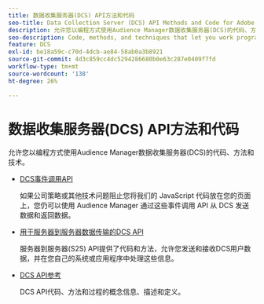 ```yaml
---
title: 数据收集服务器(DCS) API方法和代码
seo-title: Data Collection Server (DCS) API Methods and Code for Adobe Audience Manager (AAM)
description: 允许您以编程方式使用Audience Manager数据收集服务器(DCS)的代码、方法和技术。
seo-description: Code, methods, and techniques that let you work programmatically with the Audience Manager Data Collection Servers (DCS).
feature: DCS
exl-id: be18a59c-c70d-4dcb-ae84-58ab0a3b8921
source-git-commit: 4d3c859cc4dc5294286680b0e63c287e0409f7fd
workflow-type: tm+mt
source-wordcount: '138'
ht-degree: 26%

---
```


# 数据收集服务器(DCS) API方法和代码

允许您以编程方式使用Audience Manager数据收集服务器(DCS)的代码、方法和技术。

* [DCS事件调用API](/help/using/api/dcs-intro/dcs-event-calls/dcs-event-calls.md)

  如果公司策略或其他技术问题阻止您将我们的 JavaScript 代码放在您的页面上，您仍可以使用 Audience Manager 通过这些事件调用 API 从 DCS 发送数据和返回数据。

* [用于服务器到服务器数据传输的DCS API](/help/using/api/dcs-intro/dcs-s2s/dcs-s2s.md)

  服务器到服务器(S2S) API提供了代码和方法，允许您发送和接收DCS用户数据，并在您自己的系统或应用程序中处理这些信息。

* [DCS API参考](/help/using/api/dcs-intro/dcs-api-reference/dcs-api-methods.md)

  DCS API代码、方法和过程的概念信息、描述和定义。
